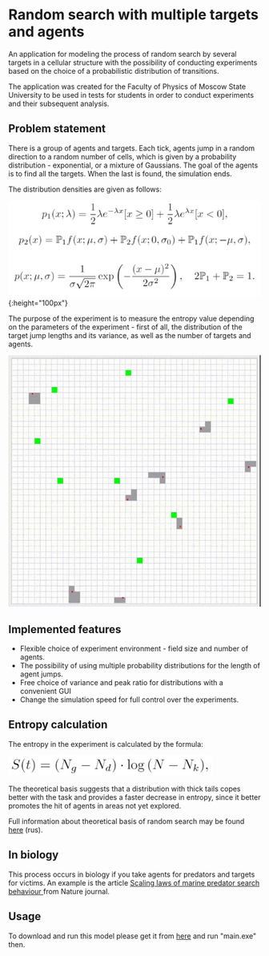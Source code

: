 # Random search with multiple targets and agents

An application for modeling the process of random search by several targets in a cellular structure with the possibility of conducting experiments based on the choice of a probabilistic distribution of transitions.

The application was created for the Faculty of Physics of Moscow State University to be used in tests for students in order to conduct experiments and their subsequent analysis.

## Problem statement

There is a group of agents and targets. Each tick, agents jump in a random direction to a random number of cells, which is given by a probability distribution - exponential, or a mixture of Gaussians. The goal of the agents is to find all the targets. When the last is found, the simulation ends.

The distribution densities are given as follows:

![1](/images_github/im_densities.jpg){:height="100px"}

The purpose of the experiment is to measure the entropy value depending on the parameters of the experiment - first of all, the distribution of the target jump lengths and its variance, as well as the number of targets and agents.

![1](/images_github/gif_work.gif)

## Implemented features

- Flexible choice of experiment environment - field size and number of agents.
- The possibility of using multiple probability distributions for the length of agent jumps.
- Free choice of variance and peak ratio for distributions with a convenient GUI
- Change the simulation speed for full control over the experiments.

## Entropy calculation

The entropy in the experiment is calculated by the formula:

![1](/images_github/im_entropy.jpg)

The theoretical basis suggests that a distribution with thick tails copes better with the task and provides a faster decrease in entropy, since it better promotes the hit of agents in areas not yet explored.

Full information about theoretical basis of random search may be found [here](./source/statphys_theory.pdf) (rus).

## In biology

This process occurs in biology if you take agents for predators and targets for victims. An example is the article [Scaling laws of marine predator search behaviour
](https://www.nature.com/articles/nature06518) from Nature journal.

## Usage

To download and run this model please get it from [here](https://drive.google.com/drive/folders/1BTbJeQcihBA1ofYMU3jxXIlxbmImIVxA?usp=sharing) and run "main.exe" then.
